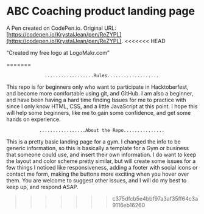 # ABC Coaching product landing page

A Pen created on CodePen.io. Original URL: [https://codepen.io/KrystalJean/pen/ReZYPL](https://codepen.io/KrystalJean/pen/ReZYPL).
<<<<<<< HEAD

“Created my free logo at LogoMakr.com”

=======
 
 
 
                  ..................Rules...................
             
  This repo is for beginners only who want to participate in Hacktoberfest, and become more comfortable using git, and GitHub.  I am also a beginner, and have been having a hard time finding Issues for me to practice with since I only know HTML, CSS, and a little JavaScript at this point.  I hope this will help some beginners, like me to gain some confidence, and get some hands on experience.
                                                     
                                                        
                                                                                      
                .................About the Repo...............
                                   
  This is a pretty basic landing page for a gym.  I changed the info to be generic information, so this is basically a template for a Gym or business that someone could use, and insert their own information.  I do want to keep the layout and color scheme pretty similar, but will create some issues for a few things I noticed like responsiveness, adding a footer with social icons or contact me form, making the buttons more exciting when you hover over them.  You are welcome to suggest other issues, and I will do my best to keep up, and respond ASAP.
  
  
>>>>>>> c375dfcb5e4bbf97a3af35ff64c3a9116eb16260


